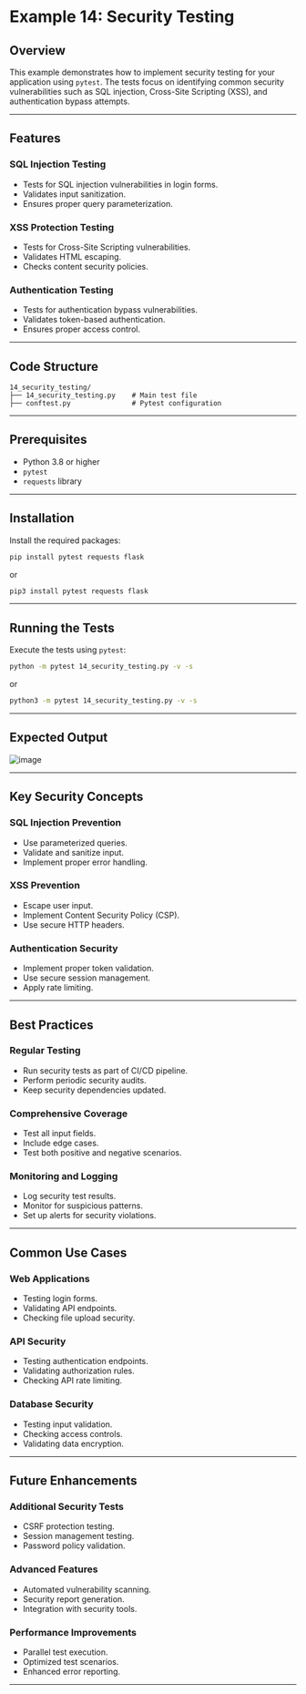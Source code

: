 # Example 14: Security Testing

## Overview
This example demonstrates how to implement security testing for your application using `pytest`. The tests focus on identifying common security vulnerabilities such as SQL injection, Cross-Site Scripting (XSS), and authentication bypass attempts.

---

## Features

### **SQL Injection Testing**
- Tests for SQL injection vulnerabilities in login forms.
- Validates input sanitization.
- Ensures proper query parameterization.

### **XSS Protection Testing**
- Tests for Cross-Site Scripting vulnerabilities.
- Validates HTML escaping.
- Checks content security policies.

### **Authentication Testing**
- Tests for authentication bypass vulnerabilities.
- Validates token-based authentication.
- Ensures proper access control.

---

## Code Structure
```
14_security_testing/
├── 14_security_testing.py    # Main test file
├── conftest.py               # Pytest configuration

```

---

## Prerequisites
- Python 3.8 or higher
- `pytest`
- `requests` library

---

## Installation
Install the required packages:
```bash
pip install pytest requests flask
```
or
```bash
pip3 install pytest requests flask
```
---

## Running the Tests
Execute the tests using `pytest`:
```bash
python -m pytest 14_security_testing.py -v -s
```
or
```bash
python3 -m pytest 14_security_testing.py -v -s
```
---

## Expected Output

![image](https://github.com/user-attachments/assets/99e64526-5718-43c2-9baa-33800b9add22)


---

## Key Security Concepts

### **SQL Injection Prevention**
- Use parameterized queries.
- Validate and sanitize input.
- Implement proper error handling.

### **XSS Prevention**
- Escape user input.
- Implement Content Security Policy (CSP).
- Use secure HTTP headers.

### **Authentication Security**
- Implement proper token validation.
- Use secure session management.
- Apply rate limiting.

---

## Best Practices

### **Regular Testing**
- Run security tests as part of CI/CD pipeline.
- Perform periodic security audits.
- Keep security dependencies updated.

### **Comprehensive Coverage**
- Test all input fields.
- Include edge cases.
- Test both positive and negative scenarios.

### **Monitoring and Logging**
- Log security test results.
- Monitor for suspicious patterns.
- Set up alerts for security violations.

---

## Common Use Cases

### **Web Applications**
- Testing login forms.
- Validating API endpoints.
- Checking file upload security.

### **API Security**
- Testing authentication endpoints.
- Validating authorization rules.
- Checking API rate limiting.

### **Database Security**
- Testing input validation.
- Checking access controls.
- Validating data encryption.

---

## Future Enhancements

### **Additional Security Tests**
- CSRF protection testing.
- Session management testing.
- Password policy validation.

### **Advanced Features**
- Automated vulnerability scanning.
- Security report generation.
- Integration with security tools.

### **Performance Improvements**
- Parallel test execution.
- Optimized test scenarios.
- Enhanced error reporting.

---

